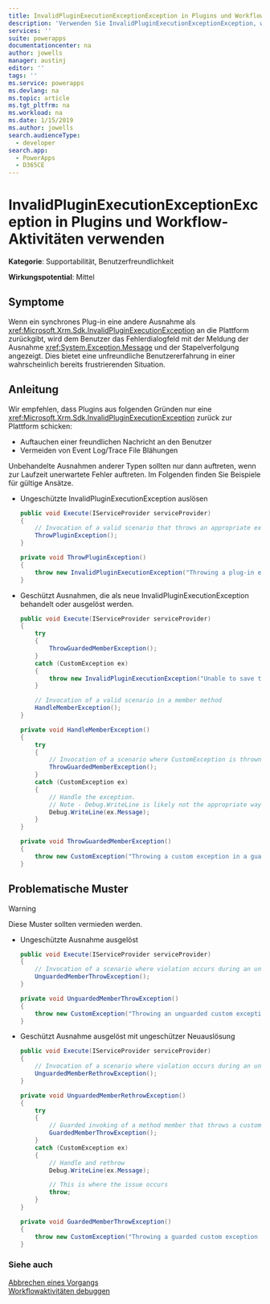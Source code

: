 ```yaml
---
title: InvalidPluginExecutionExceptionException in Plugins und Workflow-Aktivitäten verwenden | MicrosoftDocs
description: 'Verwenden Sie InvalidPluginExecutionExceptionException, wenn Sie im Rahmen einer Plug-in- oder Workflow-Aktivität Fehler melden.'
services: ''
suite: powerapps
documentationcenter: na
author: jowells
manager: austinj
editor: ''
tags: ''
ms.service: powerapps
ms.devlang: na
ms.topic: article
ms.tgt_pltfrm: na
ms.workload: na
ms.date: 1/15/2019
ms.author: jowells
search.audienceType:
  - developer
search.app:
  - PowerApps
  - D365CE
---
```

# <a name="use-invalidpluginexecutionexception-in-plug-ins-and-workflow-activities"></a>InvalidPluginExecutionExceptionException in Plugins und Workflow-Aktivitäten verwenden

**Kategorie**: Supportabilität, Benutzerfreundlichkeit

**Wirkungspotential**: Mittel

<a name='symptoms'></a>

## <a name="symptoms"></a>Symptome

Wenn ein synchrones Plug-in eine andere Ausnahme als <xref:Microsoft.Xrm.Sdk.InvalidPluginExecutionException> an die Plattform zurückgibt, wird dem Benutzer das Fehlerdialogfeld mit der Meldung der Ausnahme <xref:System.Exception.Message> und der Stapelverfolgung angezeigt. Dies bietet eine unfreundliche Benutzererfahrung in einer wahrscheinlich bereits frustrierenden Situation.

<a name='guidance'></a>

## <a name="guidance"></a>Anleitung

Wir empfehlen, dass Plugins aus folgenden Gründen nur eine <xref:Microsoft.Xrm.Sdk.InvalidPluginExecutionException> zurück zur Plattform schicken:

- Auftauchen einer freundlichen Nachricht an den Benutzer
- Vermeiden von Event Log/Trace File Blähungen

Unbehandelte Ausnahmen anderer Typen sollten nur dann auftreten, wenn zur Laufzeit unerwartete Fehler auftreten. Im Folgenden finden Sie Beispiele für gültige Ansätze.

- Ungeschützte InvalidPluginExecutionException auslösen

    ```csharp
    public void Execute(IServiceProvider serviceProvider)
    {
        // Invocation of a valid scenario that throws an appropriate exception type
        ThrowPluginException();
    }
    
    private void ThrowPluginException()
    {
        throw new InvalidPluginExecutionException("Throwing a plug-in exception in a member method body");
    }
    ```

- Geschützt Ausnahmen, die als neue InvalidPluginExecutionException behandelt oder ausgelöst werden.

    ```csharp
    public void Execute(IServiceProvider serviceProvider)
    {
        try
        {
            ThrowGuardedMemberException();
        }
        catch (CustomException ex)
        {
            throw new InvalidPluginExecutionException("Unable to save the contact. This is likely caused by..."), ex);
        }
    
        // Invocation of a valid scenario in a member method
        HandleMemberException();
    }
    
    private void HandleMemberException()
    {
        try
        {
            // Invocation of a scenario where CustomException is thrown
            ThrowGuardedMemberException();
        }
        catch (CustomException ex)
        {
            // Handle the exception.
            // Note - Debug.WriteLine is likely not the appropriate way to handle the exception. This is for demonstration purposes only
            Debug.WriteLine(ex.Message);
        }
    }
    
    private void ThrowGuardedMemberException()
    {
        throw new CustomException("Throwing a custom exception in a guarded member");
    }
    ```

<a name='problem'></a>

## <a name="problematic-patterns"></a>Problematische Muster

> [!WARNING]
> Diese Muster sollten vermieden werden.

- Ungeschützte Ausnahme ausgelöst

    ```csharp
    public void Execute(IServiceProvider serviceProvider)
    {
        // Invocation of a scenario where violation occurs during an unguarded throw
        UnguardedMemberThrowException();
    }
    
    private void UnguardedMemberThrowException()
    {
        throw new CustomException("Throwing an unguarded custom exception in a member method body");
    }
    ```

- Geschützt Ausnahme ausgelöst mit ungeschützer Neuauslösung

    ```csharp
    public void Execute(IServiceProvider serviceProvider)
    {
        // Invocation of a scenario where violation occurs during an unguarded rethrow
        UnguardedMemberRethrowException();
    }
    
    private void UnguardedMemberRethrowException()
    {
        try
        {
            // Guarded invoking of a method member that throws a custom exception
            GuardedMemberThrowException();
        }
        catch (CustomException ex)
        {
            // Handle and rethrow
            Debug.WriteLine(ex.Message);
    
            // This is where the issue occurs
            throw;
        }
    }
    
    private void GuardedMemberThrowException()
    {
        throw new CustomException("Throwing a guarded custom exception in a member method body");
    }
    ```

<a name='seealso'></a>

### <a name="see-also"></a>Siehe auch

[Abbrechen eines Vorgangs](../../handle-exceptions.md#cancelling-an-operation)<br/>
[Workflowaktivitäten debuggen](../../workflow/workflow-extensions.md#debug-workflow-activities)<br/>